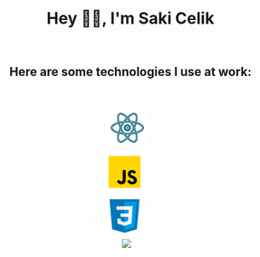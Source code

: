 <h1 align="center"> Hey 👋🏽, I'm Saki Celik </h1>

<p align="center">
</p>
<br/>




<h2 align="center">
  Here are some technologies I use at work:
</h2>
<p align="center">


</p>

<br/>

<p align="center">
  <code><img height="75" src="https://raw.githubusercontent.com/chandan-reddy-k/chandan-reddy-k/master/assets/react.png"></code> &nbsp;&nbsp;
<code>
<code><img height="75" src="https://raw.githubusercontent.com/chandan-reddy-k/chandan-reddy-k/master/assets/js.png"></code> &nbsp;&nbsp;
<code><img height="75" src="https://raw.githubusercontent.com/chandan-reddy-k/chandan-reddy-k/master/assets/css.png"></code> &nbsp;&nbsp;
<code><img height="75" src="https://cdn.iconscout.com/icon/free/png-256/node-js-1174925.png"></code>&nbsp;&nbsp;
</p>

<br/>



<br/>
